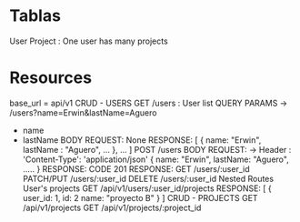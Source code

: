 # Tablas 
User
Project : One user has many projects 
# Resources
base_url = api/v1
CRUD - USERS
GET /users : User list
QUERY PARAMS -> /users?name=Erwin&lastName=Aguero
- name
- lastName
BODY REQUEST: None
RESPONSE:
[
  {
   name: "Erwin",
   lastName : "Aguero",
   ... 
  },
  ...
]
POST /users
BODY REQUEST: ->  Header : 'Content-Type': 'application/json'
{
  name: "Erwin",
  lastName: "Aguero",
  .....
}
RESPONSE: CODE 201
RESPONSE:
GET /users/:user_id
PATCH/PUT /users/:user_id
DELETE /users/:user_id
Nested Routes 
User's projects
GET /api/v1/users/:user_id/projects
RESPONSE:
[
  {
    user_id: 1,
    id: 2
    name: "proyecto B"
  }
]
CRUD - PROJECTS
GET /api/v1/projects
GET /api/v1/projects/:project_id
